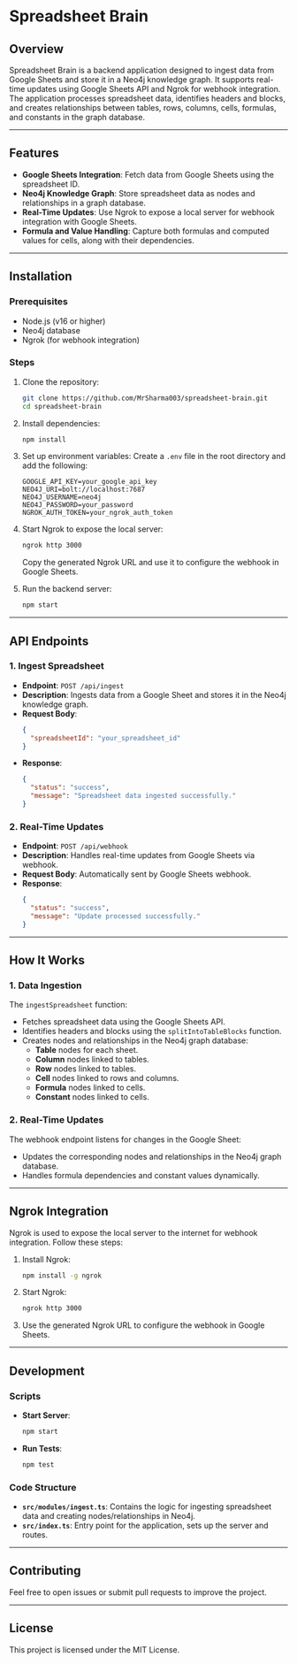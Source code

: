 # Spreadsheet Brain

## Overview
Spreadsheet Brain is a backend application designed to ingest data from Google Sheets and store it in a Neo4j knowledge graph. It supports real-time updates using Google Sheets API and Ngrok for webhook integration. The application processes spreadsheet data, identifies headers and blocks, and creates relationships between tables, rows, columns, cells, formulas, and constants in the graph database.

---

## Features
- **Google Sheets Integration**: Fetch data from Google Sheets using the spreadsheet ID.
- **Neo4j Knowledge Graph**: Store spreadsheet data as nodes and relationships in a graph database.
- **Real-Time Updates**: Use Ngrok to expose a local server for webhook integration with Google Sheets.
- **Formula and Value Handling**: Capture both formulas and computed values for cells, along with their dependencies.

---

## Installation

### Prerequisites
- Node.js (v16 or higher)
- Neo4j database
- Ngrok (for webhook integration)

### Steps
1. Clone the repository:
   ```bash
   git clone https://github.com/MrSharma003/spreadsheet-brain.git
   cd spreadsheet-brain
   ```

2. Install dependencies:
   ```bash
   npm install
   ```

3. Set up environment variables:
   Create a `.env` file in the root directory and add the following:
   ```env
   GOOGLE_API_KEY=your_google_api_key
   NEO4J_URI=bolt://localhost:7687
   NEO4J_USERNAME=neo4j
   NEO4J_PASSWORD=your_password
   NGROK_AUTH_TOKEN=your_ngrok_auth_token
   ```

4. Start Ngrok to expose the local server:
   ```bash
   ngrok http 3000
   ```
   Copy the generated Ngrok URL and use it to configure the webhook in Google Sheets.

5. Run the backend server:
   ```bash
   npm start
   ```

---

## API Endpoints

### 1. **Ingest Spreadsheet**
   - **Endpoint**: `POST /api/ingest`
   - **Description**: Ingests data from a Google Sheet and stores it in the Neo4j knowledge graph.
   - **Request Body**:
     ```json
     {
       "spreadsheetId": "your_spreadsheet_id"
     }
     ```
   - **Response**:
     ```json
     {
       "status": "success",
       "message": "Spreadsheet data ingested successfully."
     }
     ```

### 2. **Real-Time Updates**
   - **Endpoint**: `POST /api/webhook`
   - **Description**: Handles real-time updates from Google Sheets via webhook.
   - **Request Body**: Automatically sent by Google Sheets webhook.
   - **Response**:
     ```json
     {
       "status": "success",
       "message": "Update processed successfully."
     }
     ```

---

## How It Works

### 1. **Data Ingestion**
The `ingestSpreadsheet` function:
- Fetches spreadsheet data using the Google Sheets API.
- Identifies headers and blocks using the `splitIntoTableBlocks` function.
- Creates nodes and relationships in the Neo4j graph database:
  - **Table** nodes for each sheet.
  - **Column** nodes linked to tables.
  - **Row** nodes linked to tables.
  - **Cell** nodes linked to rows and columns.
  - **Formula** nodes linked to cells.
  - **Constant** nodes linked to cells.

### 2. **Real-Time Updates**
The webhook endpoint listens for changes in the Google Sheet:
- Updates the corresponding nodes and relationships in the Neo4j graph database.
- Handles formula dependencies and constant values dynamically.

---

## Ngrok Integration
Ngrok is used to expose the local server to the internet for webhook integration. Follow these steps:
1. Install Ngrok:
   ```bash
   npm install -g ngrok
   ```
2. Start Ngrok:
   ```bash
   ngrok http 3000
   ```
3. Use the generated Ngrok URL to configure the webhook in Google Sheets.

---

## Development

### Scripts
- **Start Server**:
  ```bash
  npm start
  ```
- **Run Tests**:
  ```bash
  npm test
  ```

### Code Structure
- **`src/modules/ingest.ts`**:
  Contains the logic for ingesting spreadsheet data and creating nodes/relationships in Neo4j.
- **`src/index.ts`**:
  Entry point for the application, sets up the server and routes.

---

## Contributing
Feel free to open issues or submit pull requests to improve the project.

---

## License
This project is licensed under the MIT License.
